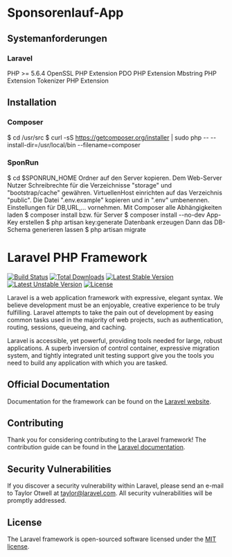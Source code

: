 # Sponsorenlauf-App

## Systemanforderungen
### Laravel
PHP >= 5.6.4
OpenSSL PHP Extension
PDO PHP Extension
Mbstring PHP Extension
Tokenizer PHP Extension


## Installation
### Composer
$ cd /usr/src
$ curl -sS https://getcomposer.org/installer | sudo php -- --install-dir=/usr/local/bin --filename=composer


### SponRun
$ cd $SPONRUN_HOME
Ordner auf den Server kopieren.
Dem Web-Server Nutzer Schreibrechte für die Verzeichnisse "storage" und "bootstrap/cache" gewähren.
VirtuellenHost einrichten auf das Verzeichnis "public".
Die Datei ".env.example" kopieren und in ".env" umbenennen.
Einstellungen für DB,URL,... vornehmen.
Mit Composer alle Abhängigkeiten laden
$ composer install
bzw. für Server
$ composer install --no-dev
App-Key erstellen
$ php artisan key:generate
Datenbank erzeugen
Dann das DB-Schema generieren lassen
$ php artisan migrate


# Laravel PHP Framework

[![Build Status](https://travis-ci.org/laravel/framework.svg)](https://travis-ci.org/laravel/framework)
[![Total Downloads](https://poser.pugx.org/laravel/framework/d/total.svg)](https://packagist.org/packages/laravel/framework)
[![Latest Stable Version](https://poser.pugx.org/laravel/framework/v/stable.svg)](https://packagist.org/packages/laravel/framework)
[![Latest Unstable Version](https://poser.pugx.org/laravel/framework/v/unstable.svg)](https://packagist.org/packages/laravel/framework)
[![License](https://poser.pugx.org/laravel/framework/license.svg)](https://packagist.org/packages/laravel/framework)

Laravel is a web application framework with expressive, elegant syntax. We believe development must be an enjoyable, creative experience to be truly fulfilling. Laravel attempts to take the pain out of development by easing common tasks used in the majority of web projects, such as authentication, routing, sessions, queueing, and caching.

Laravel is accessible, yet powerful, providing tools needed for large, robust applications. A superb inversion of control container, expressive migration system, and tightly integrated unit testing support give you the tools you need to build any application with which you are tasked.

## Official Documentation

Documentation for the framework can be found on the [Laravel website](http://laravel.com/docs).

## Contributing

Thank you for considering contributing to the Laravel framework! The contribution guide can be found in the [Laravel documentation](http://laravel.com/docs/contributions).

## Security Vulnerabilities

If you discover a security vulnerability within Laravel, please send an e-mail to Taylor Otwell at taylor@laravel.com. All security vulnerabilities will be promptly addressed.

## License

The Laravel framework is open-sourced software licensed under the [MIT license](http://opensource.org/licenses/MIT).
